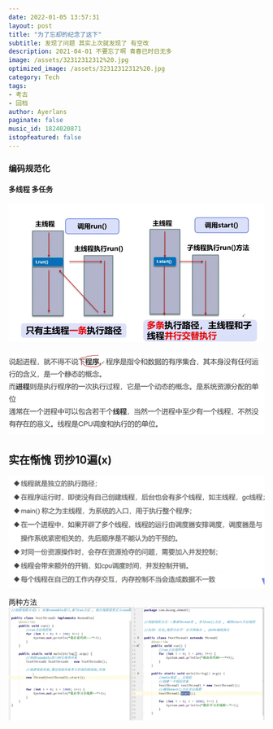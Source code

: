 ```yaml
---
date: 2022-01-05 13:57:31
layout: post
title: "为了忘却的纪念了这下"
subtitle: 发现了问题 其实上次就发现了 有空改
description: 2021-04-01 不要忘了啊 青春已时日无多
image: /assets/32312312312%20.jpg
optimized_image: /assets/32312312312%20.jpg
category: Tech
tags:
- 考古
- 回档
author: Ayerlans
paginate: false
music_id: 1824020871
istopfeatured: false
---
```

### 编码规范化
#### 多线程 多任务

![](/assets/markdown-img-paste-20220106105516121.png)




![](/assets/markdown-img-paste-20220106105621247.png)


## 实在惭愧 罚抄10遍(x)


![](/assets/markdown-img-paste-20220106162242650.png)

两种方法
![](/assets/markdown-img-paste-20220106173759652.png)
